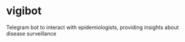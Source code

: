 # vigibot
Telegram bot to interact with epidemiologists, providing insights about disease surveillance

